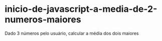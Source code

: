 # inicio-de-javascript-a-media-de-2-numeros-maiores
  Dado 3 números pelo usuário, calcular a média dos dois maiores
